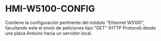 # HMI-W5100-CONFIG
Contiene la configuración pertinente del módulo "Ethernet W5100", facultando este el envío de peticiones tipo "GET" (HTTP Protocol) desde una placa Arduino hacia un servidor local.
